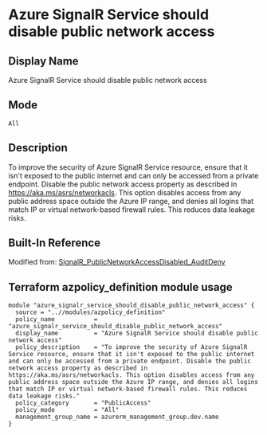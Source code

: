 # Azure SignalR Service should disable public network access

## Display Name

Azure SignalR Service should disable public network access

## Mode

`All`

## Description

To improve the security of Azure SignalR Service resource, ensure that it isn't exposed to the public internet and can only be accessed from a private endpoint. Disable the public network access property as described in https://aka.ms/asrs/networkacls. This option disables access from any public address space outside the Azure IP range, and denies all logins that match IP or virtual network-based firewall rules. This reduces data leakage risks.

## Built-In Reference

Modified from: [SignalR_PublicNetworkAccessDisabled_AuditDeny](https://github.com/Azure/azure-policy/blob/master/built-in-policies/policyDefinitions/SignalR/SignalR_PublicNetworkAccessDisabled_AuditDeny.json)

Terraform azpolicy_definition module usage
-----

```hcl
module "azure_signalr_service_should_disable_public_network_access" {
  source = "..//modules/azpolicy_definition"
  policy_name           = "azure_signalr_service_should_disable_public_network_access"
  display_name          = "Azure SignalR Service should disable public network access"
  policy_description    = "To improve the security of Azure SignalR Service resource, ensure that it isn't exposed to the public internet and can only be accessed from a private endpoint. Disable the public network access property as described in https://aka.ms/asrs/networkacls. This option disables access from any public address space outside the Azure IP range, and denies all logins that match IP or virtual network-based firewall rules. This reduces data leakage risks."
  policy_category       = "PublicAccess"
  policy_mode           = "All"
  management_group_name = azurerm_management_group.dev.name
}
```
